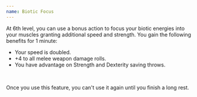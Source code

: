 ```yaml
---
name: Biotic Focus
---
```

At 6th level, you can use a bonus action to focus your biotic energies into your muscles granting additional
speed and strength. You gain the following benefits for 1 minute:

* Your speed is doubled.
* +4 to all melee weapon damage rolls.
* You have advantage on Strength and Dexterity saving throws.

<br>

Once you use this feature, you can't use it again until you finish a long rest.
